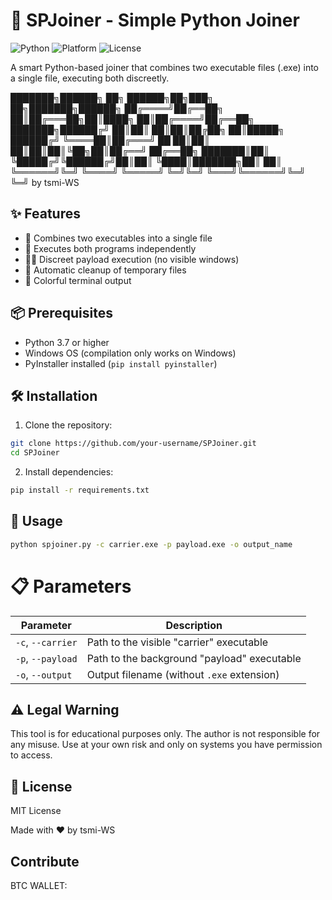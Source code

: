 # 🔗 SPJoiner - Simple Python Joiner

![Python](https://img.shields.io/badge/Python-3.7+-blue.svg)
![Platform](https://img.shields.io/badge/Platform-Windows-lightgrey.svg)
![License](https://img.shields.io/badge/License-MIT-green.svg)

A smart Python-based joiner that combines two executable files (.exe) into a single file, executing both discreetly.

███████╗██████╗      ██╗  ██████╗██╗███╗   ██╗███████╗██████╗ 
██╔════╝██╔══██╗     ██║██╔═══██╗██║████╗  ██║██╔════╝██╔══██╗
███████╗██████╔╝     ██║██║   ██║██║██╔██╗ ██║█████╗  ██████╔╝
╚════██║██╔═══╝  ██  ██║██║   ██║██║██║╚██╗██║██╔══╝  ██╔══██╗
███████║██║     ╚█████╔╝╚██████╔╝██║██║ ╚████║███████╗██║  ██║
╚══════╝╚═╝      ╚════╝  ╚═════╝ ╚═╝╚═╝  ╚═══╝╚══════╝╚═╝  ╚═╝
                                                         by tsmi-WS


## ✨ Features

- 🔗 Combines two executables into a single file
- 🚀 Executes both programs independently
- 🕵️‍♂️ Discreet payload execution (no visible windows)
- 🧹 Automatic cleanup of temporary files
- 🎨 Colorful terminal output

## 📦 Prerequisites

- Python 3.7 or higher
- Windows OS (compilation only works on Windows)
- PyInstaller installed (`pip install pyinstaller`)

## 🛠 Installation

1. Clone the repository:
```bash
git clone https://github.com/your-username/SPJoiner.git
cd SPJoiner
```

2. Install dependencies:
```bash
pip install -r requirements.txt
```

## 🚀 Usage
```bash
python spjoiner.py -c carrier.exe -p payload.exe -o output_name
```
# 📋 Parameters

| Parameter         | Description                                  |
|-------------------|----------------------------------------------|
| `-c`, `--carrier` | Path to the visible "carrier" executable     |
| `-p`, `--payload` | Path to the background "payload" executable  |
| `-o`, `--output`  | Output filename (without `.exe` extension)   |


## ⚠️ Legal Warning
This tool is for educational purposes only. The author is not responsible for any misuse. Use at your own risk and only on systems you have permission to access.

## 📄 License
MIT License

Made with ❤️ by tsmi-WS

## Contribute
BTC WALLET: 


